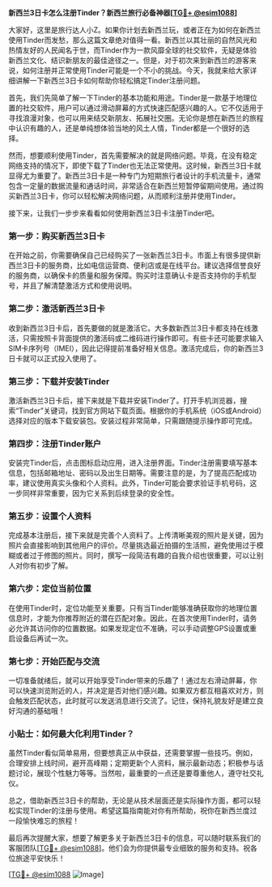 **新西兰3日卡怎么注册Tinder？新西兰旅行必备神器[[TG💪+ @esim1088](https://t.me/s/esim1088)]**

大家好，这里是旅行达人小Z。如果你计划去新西兰玩，或者正在为如何在新西兰使用Tinder而发愁，那么这篇文章绝对值得一看。新西兰以其壮丽的自然风光和热情友好的人民闻名于世，而Tinder作为一款风靡全球的社交软件，无疑是体验新西兰文化、结识新朋友的最佳途径之一。但是，对于初次来到新西兰的游客来说，如何注册并正常使用Tinder可能是一个不小的挑战。今天，我就来给大家详细讲解一下新西兰3日卡如何帮助你轻松搞定Tinder注册问题。

首先，我们先简单了解一下Tinder的基本功能和用途。Tinder是一款基于地理位置的社交软件，用户可以通过滑动屏幕的方式快速匹配感兴趣的人。它不仅适用于寻找浪漫对象，也可以用来结交新朋友、拓展社交圈。无论你是想在新西兰的旅程中认识有趣的人，还是单纯想体验当地的风土人情，Tinder都是一个很好的选择。

然而，想要顺利使用Tinder，首先需要解决的就是网络问题。毕竟，在没有稳定网络支持的情况下，即使下载了Tinder也无法正常使用。这时候，新西兰3日卡就显得尤为重要了。新西兰3日卡是一种专门为短期旅行者设计的手机流量卡，通常包含一定量的数据流量和通话时间，非常适合在新西兰短暂停留期间使用。通过购买新西兰3日卡，你可以轻松解决网络问题，从而顺利注册并使用Tinder。

接下来，让我们一步步来看看如何使用新西兰3日卡注册Tinder吧。

### 第一步：购买新西兰3日卡

在开始之前，你需要确保自己已经购买了一张新西兰3日卡。市面上有很多提供新西兰3日卡的服务商，比如电信运营商、便利店或是在线平台。建议选择信誉良好的服务商，以确保卡的质量和服务保障。购买时注意确认卡是否支持你的手机型号，并且了解清楚激活方式和使用说明。

### 第二步：激活新西兰3日卡

收到新西兰3日卡后，首先要做的就是激活它。大多数新西兰3日卡都支持在线激活，只需按照卡背面提供的激活码或二维码进行操作即可。有些卡还可能要求输入SIM卡序列号（IMEI），因此记得提前准备好相关信息。激活完成后，你的新西兰3日卡就可以正式投入使用了。

### 第三步：下载并安装Tinder

激活新西兰3日卡后，接下来就是下载并安装Tinder了。打开手机浏览器，搜索“Tinder”关键词，找到官方网站下载页面。根据你的手机系统（iOS或Android）选择对应的版本下载安装包。安装过程非常简单，只需跟随提示操作即可完成。

### 第四步：注册Tinder账户

安装完Tinder后，点击图标启动应用，进入注册界面。Tinder注册需要填写基本信息，包括邮箱地址、密码以及出生日期等。需要注意的是，为了提高匹配成功率，建议使用真实头像和个人资料。此外，Tinder可能会要求验证手机号码，这一步同样非常重要，因为它关系到后续登录的安全性。

### 第五步：设置个人资料

完成基本注册后，接下来就是完善个人资料了。上传清晰美观的照片是关键，因为照片会直接影响到其他用户的评价。尽量挑选最近拍摄的生活照，避免使用过于模糊或者过于修图的照片。同时，撰写一段简洁有趣的自我介绍也很重要，可以让别人对你有初步了解。

### 第六步：定位当前位置

在使用Tinder时，定位功能至关重要。只有当Tinder能够准确获取你的地理位置信息时，才能为你推荐附近的潜在匹配对象。因此，在首次使用Tinder时，请务必允许其访问你的位置数据。如果发现定位不准确，可以手动调整GPS设置或重启设备后再试一次。

### 第七步：开始匹配与交流

一切准备就绪后，就可以开始享受Tinder带来的乐趣了！通过左右滑动屏幕，你可以快速浏览附近的人，并决定是否对他们感兴趣。如果双方都互相喜欢对方，则会触发匹配状态，此时就可以发送消息进行交流了。记住，保持礼貌友好是建立良好沟通的基础哦！

### 小贴士：如何最大化利用Tinder？

虽然Tinder看似简单易用，但要想真正从中获益，还需要掌握一些技巧。例如，合理安排上线时间，避开高峰期；定期更新个人资料，展示最新动态；积极参与话题讨论，展现个性魅力等等。当然啦，最重要的一点还是要尊重他人，遵守社交礼仪。

总之，借助新西兰3日卡的帮助，无论是从技术层面还是实际操作方面，都可以轻松实现Tinder的注册与使用。希望这篇指南能对你有所帮助，祝你在新西兰度过一段愉快难忘的旅程！

最后再次提醒大家，想要了解更多关于新西兰3日卡的信息，可以随时联系我们的客服团队[[TG💪+ @esim1088](https://t.me/s/esim1088)]。他们会为你提供最专业细致的服务和支持。祝各位旅途平安快乐！

[[TG💪+ @esim1088](https://t.me/s/esim1088) ![Image](https://i.postimg.cc/4NQfJmqS/Snipaste-2025-05-13-00-14-12.png)]